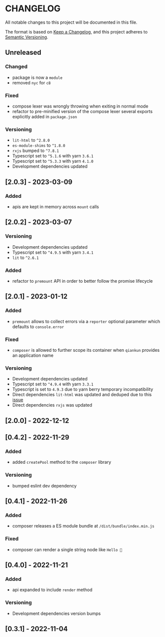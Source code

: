 # CHANGELOG

All notable changes to this project will be documented in this file.

The format is based on [Keep a Changelog](https://keepachangelog.com/en/1.0.0/),
and this project adheres to [Semantic Versioning](https://semver.org/spec/v2.0.0.html).

## Unreleased

### Changed

- package is now a `module`
- removed `nyc` for `c8`

### Fixed

- compose lexer was wrongly throwing when exiting in normal mode
- refactor to pre-minified version of the compose lexer
  several exports explicitly added in `package.json`

### Versioning

- `lit-html` to `^2.8.0`
- `es-module-shims` to `^1.8.0`
- `rxjs` bumped to `^7.8.1`
- Typescript set to `^5.1.6` with yarn `3.6.1`
- Typescript set to `^5.3.3` with yarn `4.1.0`
- Development dependencies updated

## [2.0.3] - 2023-03-09

### Added

- apis are kept in memory across `mount` calls

## [2.0.2] - 2023-03-07

### Versioning

- Development dependencies updated
- Typescript set to `^4.9.5` with yarn `3.4.1`
- `lit` to `^2.6.1`

### Added

- refactor to `premount` API in order to better follow the promise lifecycle

## [2.0.1] - 2023-01-12

### Added

- `premount` allows to collect errors via a `reporter` optional parameter which defaults to `console.error`

### Fixed

- `composer` is allowed to further scope its container when `qiankun` provides an application name

### Versioning

- Development dependencies updated
- Typescript set to `^4.9.4` with yarn `3.3.1`
- Typescript is set to `4.9.3` due to yarn berry temporary incompatibility
- Direct dependencies `lit-html` was updated and deduped due to this [issue](https://github.com/lit/lit/issues/3241)
- Direct dependencies `rxjs` was updated

## [2.0.0] - 2022-12-12

## [0.4.2] - 2022-11-29

### Added

- added `createPool` method to the `composer` library

### Versioning

- bumped eslint dev dependency

## [0.4.1] - 2022-11-26

### Added

- composer releases a ES module bundle at `/dist/bundle/index.min.js`

### Fixed

- composer can render a single string node like `Hello 👋`

## [0.4.0] - 2022-11-21

### Added

- api expanded to include `render` method

### Versioning

- Development dependencies version bumps

## [0.3.1] - 2022-11-04

